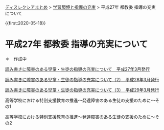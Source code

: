 <p class="breadcrumbs"><a href="../index.md">ディスレクシアまとめ</a> > <a href="index.md">学習環境と指導の充実</a> > 平成27年 都教委 指導の充実について

{{first:2020-05-18}}

# 平成27年 都教委 指導の充実について
＊　作成中


[読み書きに障害のある児童・生徒の指導の充実について　平成27年3月発行](https://www.kyoiku.metro.tokyo.lg.jp/school/document/special_needs_education/files/guideline/27yomikakisyougai_juujitsu.pdf)

[読み書きに障害のある児童・生徒の指導の充実について（2）　平成28年3月発行](https://www.kyoiku.metro.tokyo.lg.jp/school/document/special_needs_education/files/guideline/28yomikakisyougai_juujitsu.pdf)

[読み書きに障害のある児童・生徒の指導の充実について（3）　平成29年3月発行](https://www.kyoiku.metro.tokyo.lg.jp/school/document/special_needs_education/files/guideline/29yomikakisyougai_juujitsu.pdf)


高等学校における特別支援教育の推進～発達障害のある生徒の支援のために～その1

高等学校における特別支援教育の推進～発達障害のある生徒の支援のために～その2
